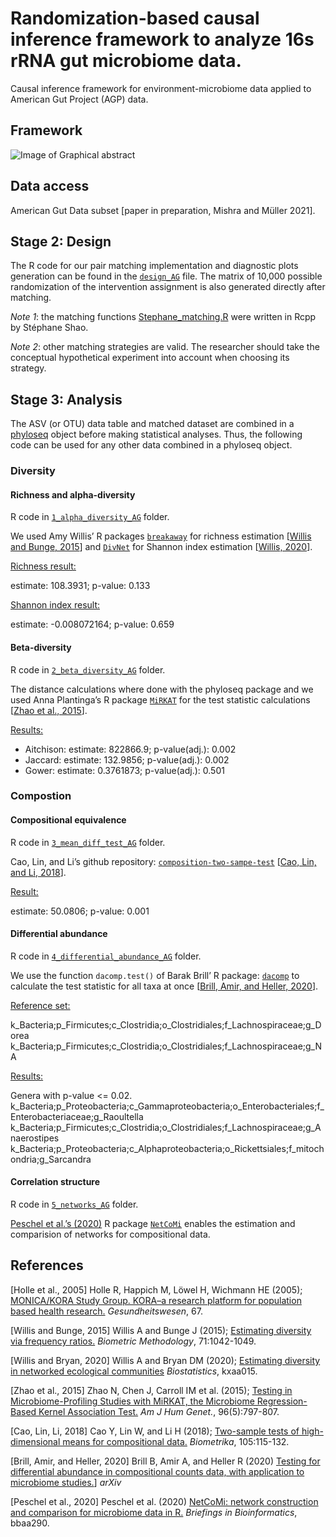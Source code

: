 Randomization-based causal inference framework to analyze 16s rRNA gut microbiome data.
=======================================================================================

Causal inference framework for environment-microbiome data applied to
American Gut Project (AGP) data.

Framework
---------

![Image of Graphical abstract](misc/Fig1_graphical_abstract.png)

Data access
-----------

American Gut Data subset \[paper in preparation, Mishra and Müller
2021\].

Stage 2: Design
---------------

The R code for our pair matching implementation and diagnostic plots
generation can be found in the [`design_AG`](design_AG) file. The matrix
of 10,000 possible randomization of the intervention assignment is also
generated directly after matching.

*Note 1*: the matching functions
[Stephane\_matching.R](misc/Stephane_matching.R) were written in Rcpp by
Stéphane Shao.

*Note 2*: other matching strategies are valid. The researcher should
take the conceptual hypothetical experiment into account when choosing
its strategy.

Stage 3: Analysis
-----------------

The ASV (or OTU) data table and matched dataset are combined in a
[phyloseq](https://joey711.github.io/phyloseq/) object before making
statistical analyses. Thus, the following code can be used for any other
data combined in a phyloseq object.

### Diversity

#### Richness and alpha-diversity

R code in [`1_alpha_diversity_AG`](1_alpha_diversity_AG) folder.

We used Amy Willis’ R packages
[`breakaway`](https://github.com/adw96/breakaway) for richness
estimation \[[Willis and Bunge,
2015](https://onlinelibrary.wiley.com/doi/abs/10.1111/biom.12332)\] and
[`DivNet`](https://github.com/adw96/DivNet) for Shannon index estimation
\[[Willis,
2020](https://academic.oup.com/biostatistics/advance-article-abstract/doi/10.1093/biostatistics/kxaa015/5841114)\].

<ins>
Richness result:
</ins>

estimate: 108.3931; p-value: 0.133

<ins>
Shannon index result:
</ins>

estimate: -0.008072164; p-value: 0.659

#### Beta-diversity

R code in [`2_beta_diversity_AG`](2_beta_diversity_AG) folder.

The distance calculations where done with the phyloseq package and we
used Anna Plantinga’s R package
[`MiRKAT`](https://cran.r-project.org/web/packages/MiRKAT/index.html)
for the test statistic calculations \[[Zhao et al.,
2015](https://www.ncbi.nlm.nih.gov/pmc/articles/PMC4570290/)\].

<ins>
Results:
</ins>

-   Aitchison: estimate: 822866.9; p-value(adj.): 0.002
-   Jaccard: estimate: 132.9856; p-value(adj.): 0.002
-   Gower: estimate: 0.3761873; p-value(adj.): 0.501

### Compostion

#### Compositional equivalence

R code in [`3_mean_diff_test_AG`](3_mean_diff_test_AG) folder.

Cao, Lin, and Li’s github repository:
[`composition-two-sampe-test`](https://github.com/yuanpeicao/composition-two-sampe-test)
\[[Cao, Lin, and Li,
2018](https://academic.oup.com/biomet/article/105/1/115/4591648)\].

<ins>
Result:
</ins>

estimate: 50.0806; p-value: 0.001

#### Differential abundance

R code in [`4_differential_abundance_AG`](4_differential_abundance_AG)
folder.

We use the function `dacomp.test()` of Barak Brill’ R package:
[`dacomp`](https://github.com/barakbri/dacomp) to calculate the test
statistic for all taxa at once \[[Brill, Amir, and Heller,
2020](https://arxiv.org/abs/1904.08937)\].

<ins>
Reference set:
</ins>

k\_Bacteria;p\_Firmicutes;c\_Clostridia;o\_Clostridiales;f\_Lachnospiraceae;g\_Dorea  
k\_Bacteria;p\_Firmicutes;c\_Clostridia;o\_Clostridiales;f\_Lachnospiraceae;g\_NA

<ins>
Results:
</ins>

Genera with p-value \<= 0.02.  
k\_Bacteria;p\_Proteobacteria;c\_Gammaproteobacteria;o\_Enterobacteriales;f\_Enterobacteriaceae;g\_Raoultella  
k\_Bacteria;p\_Firmicutes;c\_Clostridia;o\_Clostridiales;f\_Lachnospiraceae;g\_Anaerostipes  
k\_Bacteria;p\_Proteobacteria;c\_Alphaproteobacteria;o\_Rickettsiales;f\_mitochondria;g\_Sarcandra

#### Correlation structure

R code in [`5_networks_AG`](5_networks_AG) folder.

[Peschel et al.’s
(2020)](https://academic.oup.com/bib/advance-article/doi/10.1093/bib/bbaa290/6017455)
R package [`NetCoMi`](https://github.com/stefpeschel/NetCoMi) enables
the estimation and comparision of networks for compositional data.

References
----------

\[Holle et al., 2005\] Holle R, Happich M, Löwel H, Wichmann HE (2005);
[MONICA/KORA Study Group. KORA–a research platform for population based
health research.](https://pubmed.ncbi.nlm.nih.gov/16032513/)
*Gesundheitswesen*, 67.

\[Willis and Bunge, 2015\] Willis A and Bunge J (2015); [Estimating
diversity via frequency
ratios.](https://onlinelibrary.wiley.com/doi/abs/10.1111/biom.12332)
*Biometric Methodology*, 71:1042-1049.

\[Willis and Bryan, 2020\] Willis A and Bryan DM (2020); [Estimating
diversity in networked ecological
communities](https://academic.oup.com/biostatistics/advance-article-abstract/doi/10.1093/biostatistics/kxaa015/5841114)
*Biostatistics*, kxaa015.

\[Zhao et al., 2015\] Zhao N, Chen J, Carroll IM et al. (2015); [Testing
in Microbiome-Profiling Studies with MiRKAT, the Microbiome
Regression-Based Kernel Association
Test.](https://www.ncbi.nlm.nih.gov/pmc/articles/PMC4570290/) *Am J Hum
Genet.*, 96(5):797-807.

\[Cao, Lin, Li, 2018\] Cao Y, Lin W, and Li H (2018); [Two-sample tests
of high-dimensional means for compositional
data.](https://academic.oup.com/biomet/article/105/1/115/4591648)
*Biometrika*, 105:115-132.

\[Brill, Amir, and Heller, 2020\] Brill B, Amir A, and Heller R (2020)
[Testing for differential abundance in compositional counts data, with
application to microbiome studies.](https://arxiv.org/abs/1904.08937)\]
*arXiv*

\[Peschel et al., 2020\] Peschel et al. (2020) [NetCoMi: network
construction and comparison for microbiome data in
R.](https://academic.oup.com/bib/advance-article/doi/10.1093/bib/bbaa290/6017455)
*Briefings in Bioinformatics*, bbaa290.
